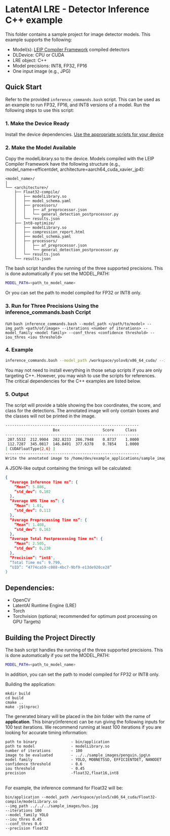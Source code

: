 # LatentAI LRE - Detector Inference C++ example 
This folder contains a sample project for image detector models. This example supports the following:

- Model(s): [LEIP Compiler Framework](https://leipdocs.latentai.io/cf/3.0/content/) compiled detectors
- DLDevice: CPU or CUDA
- LRE object: C++
- Model precisions: INT8, FP32, FP16
- One input image (e.g., JPG)

## Quick Start

Refer to the provided `inference_commands.bash` script. This can be used as an example to run FP32, FP16, and INT8 versions of a model. Run the following steps to use this script:

### 1. Make the Device Ready
Install the device dependencies. [Use the appropriate scripts for your device](../../setup_scripts)
### 2. Make the Model Available
Copy the modelLibrary.so to the device. Models compiled with the LEIP Compiler Framework have the following structure (e.g., model_name=efficentdet, architecture=aarch64_cuda_xavier_jp4):
```
<model_name>/
│
└── <architecture>/
    ├── Float32-compile/
    │   ├── modelLibrary.so
    │   ├── model_schema.yaml
    │   ├── processors/
    │   │   ├── af_preprocessor.json
    │   │   └── general_detection_postprocessor.py
    │   └── results.json
    ├── Int8-optimize/
    │   ├── modelLibrary.so
    │   ├── compression_report.html
    │   ├── model_schema.yaml
    │   ├── processors/
    │   │   ├── af_preprocessor.json
    │   │   └── general_detection_postprocessor.py
    │   └── results.json
    └── results.json
```

The bash script handles the running of the three supported precisions. This is done automatically if you set the MODEL_PATH:
```bash
MODEL_PATH=<path_to_model_name>
```
Or you can set the path to model compiled for FP32 or INT8 only.

### 3. Run for Three Precisions Using the inference_commands.bash Ccript
run  ``` bash inference_commands.bash --model_path </path/to/model> --img_path <path/of/image> --iterations <number of iterations> --model_family <model family> --conf_thres <confidence threshold> --iou_thres <iou threshold> ```
### 4. Example 
``` bash 
inference_commands.bash --model_path /workspace/yolov8/x86_64_cuda/ --img_path ../../sample_images/bus.jpg --iterations 100 --model_family YOLO --conf_thres 0.5 --iou_thres 0.45 
```

You may not need to install everything in those setup scripts if you are only targeting C++. However, you may wish to use the scripts for references.
The critical dependencies for the C++ examples are listed below.

### 5. Output
The script will provide a table showing the box coordinates, the score, and class for the detections. The annotated image will only contain boxes and the classes will not be printed in the image.
```bash
-----------------------------------------------------------
                     Box                   Score     Class
-----------------------------------------------------------
 207.5532  212.9904  282.8233  286.7948    0.8737    1.0000
 112.7287  345.0817  146.8491  377.6378    0.7854    1.0000
[ CUDAFloatType{2,6} ]
-----------------------------------------------------------
Write the annotated image to /home/dev/example_applications/sample_images/road314_March_01_2024_22:54:05_out.jpg
```
A JSON-like output containing the timings will be calculated:
```json
{
  “Average Inference Time ms”: {
    “Mean”: 5.886,
    “std_dev”: 0.102
  },
  “Average NMS Time ms”: {
    “Mean”: 1.01,
    “std_dev”: 0.113
  },
  “Average Preprocessing Time ms”: {
    “Mean”: 1.408,
    “std_dev”: 0.163
  },
  “Average Total Postprocessing Time ms”: {
    “Mean”: 2.505,
    “std_dev”: 0.238
  },
  “Precision”: “int8",
  “Total Time ms”: 9.799,
  “UID”: “4774ca59-c088-4bc7-9bf9-e13de920ce28”
}
```

## Dependencies:

- OpenCV
- LatentAI Runtime Engine (LRE)
- Torch
- Torchvision (optional; recommended for optimum post processing on GPU Targets)


## Building the Project Directly
The bash script handles the running of the three supported precisions. This is done automatically if you set the MODEL_PATH:
```bash
MODEL_PATH=<path_to_model_name>
```
In addition, you can set the path to model compiled for FP32 or INT8 only.


Building the application:<br>
```
mkdir build
cd build
cmake ..
make -j$(nproc)
```

The generated binary will be placed in the *bin* folder with the name of **application**. This binary(inference) can be run giving the following inputs for 100 test iterations. We recommend running at least 100 iterations if you are looking for accurate timing information:

```
path to binary               - bin/application
path to model                - modelLibrary.so
number of iterations         - 100
image to be evaluated        - ../../sample_images/penguin.jpg\n
model family                 - YOLO, MOBNETSSD, EFFICIENTDET, NANODET
confidence threshold         - 0.6
iou threshold                - 0.45
precision                    -float32,float16,int8   
```
<br>
For example, the inference command for Float32 will be:

```
bin/application --model_path /workspace/yolov5/x86_64_cuda/Float32-compile/modelLibrary.so 
--img_path ../../../sample_images/bus.jpg 
--iterations 100 
--model_family YOLO 
--iou_thres 0.45 
--conf_thres 0.6 
--precision float32
```
